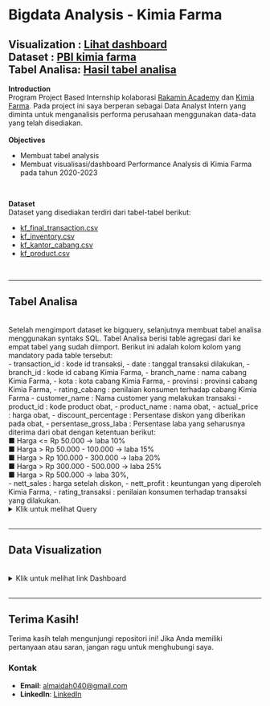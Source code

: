 # **Bigdata Analysis - Kimia Farma**

Visualization : [Lihat dashboard](https://lookerstudio.google.com/reporting/d1c0d12d-e05d-4569-83c4-ae308894e02d)
<br>
Dataset : [PBI kimia farma](https://drive.google.com/drive/folders/1lmHjlOHFhlVC0gpGcmpB5ENeJI51uQms?usp=sharing)
<br>
Tabel Analisa: [Hasil tabel analisa](https://drive.google.com/file/d/1WShCHDzb7H3p5jY89vEHPEX-41umeKfk/view?usp=sharing)
<br>
---
**Introduction**
<br>
Program Project Based Internship kolaborasi [Rakamin Academy](https://www.rakamin.com/) dan [Kimia Farma](https://www.kimiafarma.co.id/). Pada project ini saya berperan sebagai Data Analyst Intern yang diminta untuk menganalisis performa perusahaan menggunakan data-data yang telah disediakan.<br>
<br>
**Objectives**
- Membuat tabel analysis 
- Membuat visualisasi/dashboard Performance Analysis di Kimia Farma pada tahun 2020-2023
<br>

**Dataset** 
<br>
Dataset yang disediakan terdiri dari tabel-tabel berikut:
- [kf_final_transaction.csv](https://drive.google.com/file/d/1OCl_PGpyGkp_I-L8eMTX0BzzdImc0l6m/view?usp=sharing)
- [kf_inventory.csv](https://drive.google.com/file/d/11AkoPyC3x2cVDC1Fe3FQq1ZbuZHrz1Gs/view?usp=sharing)
- [kf_kantor_cabang.csv](https://drive.google.com/file/d/1GfiT2_eTSSGa_OAUvj8IljmoCYgIGkdw/view?usp=sharing)
- [kf_product.csv](https://drive.google.com/file/d/123-x6uvBk58qf8vieQyOcvFNW8J6z0f4/view?usp=sharing)
<br>


---
## Tabel Analisa
<br>
Setelah mengimport dataset ke bigquery, selanjutnya membuat tabel analisa menggunakan syntaks SQL. Tabel Analisa berisi table agregasi dari ke empat tabel yang sudah diimport. Berikut ini adalah kolom kolom yang mandatory pada table tersebut:
<br>
- transaction_id 	: kode id transaksi, 
- date 			: tanggal transaksi dilakukan, 
- branch_id 		: kode id cabang Kimia Farma, 
- branch_name 		: nama cabang Kimia Farma, 
- kota 			: kota cabang Kimia Farma,
- provinsi 		: provinsi cabang Kimia Farma, 
- rating_cabang 	: penilaian konsumen terhadap cabang Kimia Farma
- customer_name 	: Nama customer yang melakukan transaksi
- product_id	 	: kode product obat,
- product_name 		: nama obat,
- actual_price 		: harga obat,
- discount_percentage 	: Persentase diskon yang diberikan pada obat,
- persentase_gross_laba : Persentase laba yang seharusnya diterima dari obat dengan ketentuan berikut:<br>
■ Harga <= Rp 50.000 -> laba 10%<br>
■ Harga > Rp 50.000 - 100.000 -> laba 15% <br>
■ Harga > Rp 100.000 - 300.000 -> laba 20% <br>
■ Harga > Rp 300.000 - 500.000 -> laba 25% <br>
■ Harga > Rp 500.000 -> laba 30%,<br>
- nett_sales	: harga setelah diskon,
- nett_profit 	: keuntungan yang diperoleh Kimia Farma,
- rating_transaksi 	: penilaian konsumen terhadap transaksi yang dilakukan.
 <br>

<details>
  <summary> Klik untuk melihat Query </summary>
<br>
    
```sql
--Membuat Tabel Analisa

CREATE TABLE `rakamin-kf-analytics-427207.kimia_farma.kf_analysis_table` AS(
SELECT
  ft.transaction_id,
  ft.date,
  ft.branch_id,
  kc.branch_name,
  kc.kota,
  kc.provinsi,
  kc.rating rating_cabang,
  ft.customer_name,
  ft.product_id,
  p.product_name,
  p.price actual_price,
  ft.discount_percentage,
--Menghitung Persentase gross laba sesuai ketentuan
  CASE 
    WHEN p.price <= 50000 THEN 0.1
    WHEN p.price > 50000 AND p.price <= 100000 THEN 0.15
    WHEN p.price > 100000 AND p.price <= 300000 THEN 0.2
    WHEN p.price > 300000 AND p.price <= 500000 THEN 0.25
    WHEN p.price > 50000 THEN 0.3
  END persentase_gross_laba,
--Menghitung Nett Sales (Harga Setelah Diskon)
  p.price-(p.price*ft.discount_percentage) nett_sales,
--Menghitung Nett Profit (Keuntungan setelah diskon)
  ft.price-(p.price-(p.price*ft.discount_percentage)) nett_profit,
  ft.rating rating_transaksi
FROM
  `rakamin-kf-analytics-427207.kimia_farma.kf_final_transaction` as ft
--Menggabungkan tabel final transaksi dan tabel kantor cabang
JOIN
  `rakamin-kf-analytics-427207.kimia_farma.kf_kantor_cabang` as kc ON ft.branch_id=kc.branch_id
--Menggabungkan tabel final transaksi dan tabel produk
JOIN
  `rakamin-kf-analytics-427207.kimia_farma.kf_product` as p ON ft.product_id=p.product_id
)

```

<br>
</details>
<br>


---
## **Data Visualization**
<br>
<details>
  <summary> Klik untuk melihat link Dashboard </summary>
	<br>
https://lookerstudio.google.com/reporting/d1c0d12d-e05d-4569-83c4-ae308894e02d

</details>
<br>

---
## Terima Kasih!

Terima kasih telah mengunjungi repositori ini! Jika Anda memiliki pertanyaan atau saran, jangan ragu untuk menghubungi saya.

### Kontak

- **Email**: [almaidah040@gmail.com](mailto:almaidah040@gmail.com)
- **LinkedIn**: [LinkedIn](https://www.linkedin.com/in/al-maidah-/)
